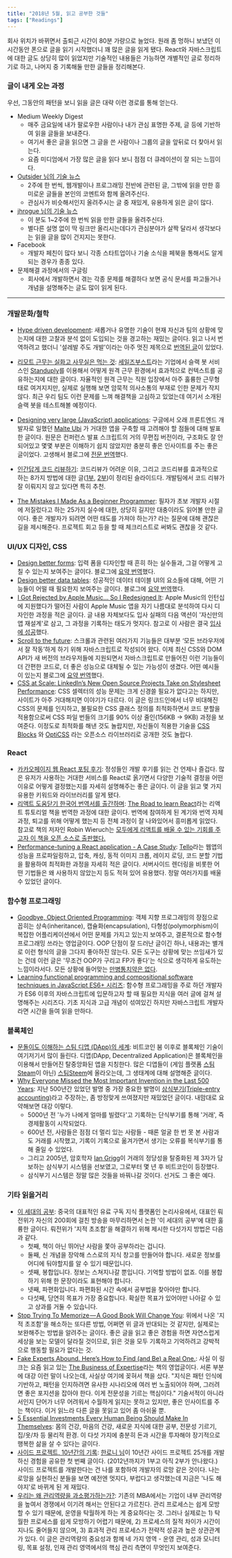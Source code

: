 ```yaml
---
title: "2018년 5월, 읽고 공부한 것들"
tags: ["Readings"]
---
```


회사 위치가 바뀌면서 출퇴근 시간이 80분 가량으로 늘었다. 원래 좀 멍하니 보냈던 이 시간동안 폰으로 글을 읽기 시작했더니 꽤 많은 글을 읽게 됐다. React와 자바스크립트에 대한 글도 상당히 많이 읽었지만 기술적인 내용들은 가능하면 개별적인 글로 정리하기로 하고, 나머지 중 기록해둘 만한 글들을 정리해본다.

### 글이 내게 오는 과정

우선, 그동안의 패턴을 보니 읽을 글은 대략 이런 경로를 통해 얻는다.

- Medium Weekly Digest
  - 매주 금요일에 내가 팔로우한 사람이나 내가 관심 표명한 주제, 글 등에 기반하여 읽을 글들을 보내준다.
  - 여기서 좋은 글을 읽으면 그 글을 쓴 사람이나 그룹의 글을 앞뒤로 더 찾아서 읽는다.
  - 요즘 미디엄에서 가장 많은 글을 읽다 보니 점점 더 큐레이션이 잘 되는 느낌이다.
- [Outsider 님의 기술 뉴스](https://blog.outsider.ne.kr/category/Newsletter)
  - 2주에 한 번씩, 웹개발이나 프로그래밍 전반에 관련된 글, 그밖에 읽을 만한 흥미로운 글들을 본인의 코멘트와 함께 올려주신다. 
  - 관심사가 비슷해서인지 올려주시는 글 중 재밌게, 유용하게 읽은 글이 많다.
- [jhrogue 님의 기술 뉴스](http://jhrogue.blogspot.com/search/label/B%EA%B8%89%20%ED%94%84%EB%A1%9C%EA%B7%B8%EB%9E%98%EB%A8%B8)
  - 이 분도 1~2주에 한 번씩 읽을 만한 글들을 올려주신다.
  - 별다른 설명 없이 딱 링크만 올리시는데다가 관심분야가 살짝 달라서 생각보다는 읽을 글을 많이 건지지는 못한다.
- Facebook
  - 개발자 페친이 많다 보니 각종 스타트업이나 기술 소식을 페북을 통해서도 알게 되는 경우가 종종 있다.
- 문제해결 과정에서의 구글링
  - 회사에서 개발하면서 겪는 각종 문제를 해결하다 보면 공식 문서를 파고들거나 개념을 설명해주는 글도 많이 읽게 된다.

---

### 개발문화/철학

- [Hype driven development](<https://blog.daftcode.pl/hype-driven-development-3469fc2e9b22>): 새롭거나 유명한 기술이 현재 자신과 팀의 상황에 맞는지에 대한 고찰과 분석 없이 도입되는 것을 경고하는 재밌는 글이다. 읽고 나서 번역하려고 했더니 '설레발 주도 개발'이라는 아주 멋진 제목으로 [번역된 글](https://lazygyu.net/blog/hype_driven_development)이 있었다. 
- [리모트 근무는 실화고 사무실은 먹는 것](https://medium.com/@sybae/리모트-근무는-실화고-사무실은-먹는것-0편-65d9aa8dced1): [세일즈부스트](https://medium.com/@blaswan/salesboost-recruit-2c1248aa394a)라는 기업에서 슬랙 봇 서비스인 [Standuply](https://standuply.com/)를 이용해서 어떻게 원격 근무 환경에서 효과적으로 컨텍스트를 공유하는지에 대한 글이다. 자율적인 원격 근무는 직원 입장에서 아주 훌륭한 근무형태로 여겨지지만, 실제로 실행해 보면 암묵적 의사소통의 부재로 인한 문제가 작지 않다. 최근 우리 팀도 이런 문제를 느껴 해결책을 고심하고 있었는데 여기서 소개된 슬랙 봇을 테스트해볼 예정이다.
- [Designing very large (JavaScript) applications](https://medium.com/@cramforce/designing-very-large-javascript-applications-6e013a3291a3): 구글에서 오래 프론트엔드 개발자로 일했던 [Malte Ubi](https://medium.com/@cramforce?source=post_header_lockup) 가 거대한 앱을 구축할 때 고려해야 할 점들에 대해 발표한 글이다. 원문은 컨퍼런스 발표 스크립트의 거의 무편집 버전이라, 구조화도 잘 안 되어있고 몇몇 부분은 이해하기 쉽지 않았지만 충분히 좋은 인사이트를 주는 좋은 글이었다. 고생해서 블로그에 [전문 번역](https://medium.com/steady-study/번역-아주-거대한-자바스크립트-어플리케이션을-구축하기-3aa37fc45122)했다.
- [인간답게 코드 리뷰하기](https://www.slideshare.net/codetemplate/2018-01code-review-95601233): 코드리뷰가 어려운 이유, 그리고 코드리뷰를 효과적으로 하는 8가지 방법에 대한 글([1부](https://mtlynch.io/human-code-reviews-1/), [2부](https://mtlynch.io/human-code-reviews-2/))이 정리된 슬라이드다. 개발팀에서 코드 리뷰가 잘 이뤄지지 않고 있다면 특히 추천.

- [The Mistakes I Made As a Beginner Programmer](https://medium.com/@samerbuna/the-mistakes-i-made-as-a-beginner-programmer-ac8b3e54c312): 필자가 초보 개발자 시절에 저질렀다고 하는 25가지 실수에 대한, 상당히 길지만 대충이라도 읽어볼 만한 글이다. 좋은 개발자가 되려면 어떤 태도를 가져야 하는가? 라는 질문에 대해 괜찮은 길을 제시해준다. 프로젝트 회고 등을 할 때 체크리스트로 써봐도 괜찮을 것 같다.


### UI/UX 디자인, CSS

- [Design better forms](https://uxdesign.cc/design-better-forms-96fadca0f49c): 입력 폼을 디자인할 때 흔히 하는 실수들과, 그걸 어떻게 고칠 수 있는지 보여주는 글이다. 블로그에 [요약 번역](https://spilist.github.io/2018/05/08/design-better-forms.html)했다.
- [Design better data tables](https://uxdesign.cc/design-better-data-tables-4ecc99d23356): 성공적인 데이터 테이블 UI의 요소들에 대해, 어떤 기능들이 어떨 때 필요한지 보여주는 글이다. 블로그에 [요약 번역](https://spilist.github.io/2018/05/10/design-better-data-tables.html)했다.
- [I Got Rejected by Apple Music… So I Redesigned It](https://medium.com/startup-grind/i-got-rejected-by-apple-music-so-i-redesigned-it-b7e2e4dc64bf): Apple Music의 인턴십에 지원했다가 떨어진 사람이 Apple Music 앱을 자기 나름대로 분석하여 다시 디자인한 과정을 적은 글이다. 글 내용 자체보다도 입사 실패의 다음 액션이 '자신만의 앱 재설계'로 삼고, 그 과정을 기록하는 태도가 멋지다. 참고로 이 사람은 결국 [입사에 성공](http://jasonyuan.design/about)했다.
- [Scroll to the future](https://evilmartians.com/chronicles/scroll-to-the-future-modern-javascript-css-scrolling-implementations): 스크롤과 관련된 여러가지 기능들은 대부분 ‘모든 브라우저에서 잘 작동’하게 하기 위해 자바스크립트로 작성되어 왔다. 이제 최신 CSS와 DOM API가 새 버전의 브라우저들에 지원되면서 자바스크립트로 만들어진 이런 기능들이 더 간편한 코드로, 더 좋은 성능으로 대체될 수 있는 가능성이 생겼다. 어떤 예시들이 있는지 블로그에 [요약 번역](https://spilist.github.io/2018/05/11/scroll-to-the-future.html)했다.
- [CSS at Scale: LinkedIn’s New Open Source Projects Take on Stylesheet Performance](https://engineering.linkedin.com/blog/2018/04/css-at-scale--linkedins-new-open-source-projects-take-on-stylesh): CSS 셀렉터의 성능 문제는 크게 신경쓸 필요가 없다고는 하지만, 사이트가 아주 거대해지면 이야기가 다르다. 이 글은 링크드인에서 너무 비대해진 CSS의 문제를 인지하고, 불필요한 CSS 클래스 정의를 최적화하면서 코드 분할을 적용함으로써 CSS 파일 번들의 크기를 90% 이상 줄인(156KB -> 9KB) 과정을 보여준다. 이정도로 최적화를 해낸 것도 놀랍지만, 자신들이 적용한 기술을 [CSS Blocks](http://css-blocks.com/) 와 [OptiCSS](https://github.com/linkedin/opticss) 라는 오픈소스 라이브러리로 공개한 것도 놀랍다.

### React

- [카카오페이지 웹 React 포팅 후기](https://medium.com/@ljs0705/카카오페이지-웹-react-포팅-후기-76402cc5e031): 정성들인 개발 후기를 읽는 건 언제나 즐겁다. 많은 유저가 사용하는 거대한 서비스를 React로 옭기면서 다양한 기술적 결정을 어떤 이유로 어떻게 결정했는지를 자세히 설명해주는 좋은 글이다. 이 글을 읽고 몇 가지 유용한 키워드와 라이브러리를 알게 됐다.
- [리액트 도움닫기 한국어 번역서를 출간하며](https://sujinlee.me/the-road-to-learn-react-korean/): [The Road to learn React](https://leanpub.com/the-road-to-learn-react)라는 리액트 튜토리얼 책을 번역한 과정에 대한 글이다. 번역에 참여하게 된 계기와 번역 자체 과정, 퇴고를 위해 어떻게 했는지 등 전체 과정이 잘 나와있어서 흥미롭게 읽었다. 참고로 책의 저자인 Robin Wieruch는 [모두에게 리액트를 배울 수 있는 기회를 주고자 이 책을 오픈 소스로 출판했다.](https://www.robinwieruch.de/giving-back-by-learning-react/)
- [Performance-tuning a React application - A Case Study](https://codeburst.io/performance-tuning-a-react-application-f480f46dc1a2): [Tello](https://tello.tv/)라는 웹앱의 성능을 프로파일링하고, 압축, 캐싱, 동적 이미지 크롭, 레이지 로딩, 코드 분할 기법을 활용하여 최적화한 과정을 자세히 적은 글이다. 서버사이드 렌더링을 비롯한 어떤 기법들은 왜 사용하지 않았는지 등도 적혀 있어 유용했다. 정말 여러가지를 배울 수 있었던 글이다.

### 함수형 프로그래밍

- [Goodbye, Object Oriented Programming](https://medium.com/@cscalfani/goodbye-object-oriented-programming-a59cda4c0e53): 객체 지향 프로그래밍의 장점으로 꼽히는 상속(inheritance), 캡슐화(encapsulation), 다형성(polymorphism)이 복잡한 어플리케이션에서 어떤 문제를 가지고 있는지 보여주고, 결론적으로 함수형 프로그래밍 쓰라는 영업글이다. OOP 단점이 잘 드러난 글이긴 하나, 내용과는 별개로 이런 형식의 글을 그다지 좋아하진 않는다. 모든 도구는 상황에 맞는 쓰임새가 있는 건데 이런 글은 '무조건 OOP가 구리고 FP가 좋다'는 식으로 생각하게 유도하는 느낌이라서다. 모든 상황에 들어맞는 [만병통치약은 없다](http://www.cs.nott.ac.uk/~pszcah/G51ISS/Documents/NoSilverBullet.html).
- [Learning functional programming and compositional software techniques in JavaScript ES6+ 시리즈](https://medium.com/javascript-scene/composing-software-an-introduction-27b72500d6ea): 함수형 프로그래밍을 주로 하던 개발자가 ES6 이후의 자바스크립트에 입문하고자 할 때 필요한 지식을 여러 글에 걸쳐 설명해주는 시리즈다. 기초 지식과 고급 개념이 섞여있긴 하지만 자바스크립트 개발자라면 시간을 들여 읽을 만하다.

### 블록체인

- [문돌이도 이해하는 스팀 디앱 (DApp)의 세계](https://steemit.com/kr/@project7/dapp): 비트코인 붐 이후로 블록체인 기술이 여기저기서 많이 들린다. 디앱(DApp, Decentralized Application)은 블록체인을 이용해서 만들어진 탈중앙화된 앱을 지칭한다. 많은 디앱들이 (게임 플랫폼 [스팀Steam](https://store.steampowered.com)이 아닌) [스팀Steem](https://steem.io)에 올라오는데, 그 생태계에 대해 설명해준 글이다.
- [Why Everyone Missed the Most Important Invention in the Last 500 Years](https://hackernoon.com/why-everyone-missed-the-most-important-invention-in-the-last-500-years-c90b0151c169): 지난 500년간 있었던 발명 중 가장 중요한 발명이 [삼식부기(Triple-entry accounting)](https://blockinpress.com/archives/3330)라고 주장하는, 좀 방정맞게 쓰여졌지만 재밌었던 글이다. 내맘대로 요약해보면 대강 이렇다.
  - 5000년 전 '누가 나에게 얼마를 빌렸다'고 기록하는 단식부기를 통해 '거래', 즉 경제활동이 시작되었다. 
  - 600년 전, 사람들은 점점 더 멀리 있는 사람들 - 때론 얼굴 한 번 못 본 사람과도 거래를 시작했고, 기록이 기록으로 옮겨가면서 생기는 오류를 복식부기를 통해 줄일 수 있었다. 
  - 그리고 2005년, 암호학자 [Ian Grigg](https://twitter.com/iang_fc?ref_src=twsrc%5Egoogle%7Ctwcamp%5Eserp%7Ctwgr%5Eauthor)이 거래의 정당성을 탈중화된 제 3자가 담보하는 삼식부기 시스템을 선보였고, 그로부터 몇 년 후 비트코인이 등장했다. 
  - 삼식부기 시스템은 정말 많은 것들을 바꿔나갈 것이다. 선거도 그 좋은 예다.

### 기타 읽을거리

- [이 세대의 공부](https://brunch.co.kr/@yoojs8512/81): 중국의 대표적인 유료 구독 지식 플랫폼인 논리사유에서, 대표인 뤄전위가 자신의 200회에 걸친 방송을 마무리하면서 논한 '이 세대의 공부'에 대한 훌륭한 글이다. 뤄전위가 '지적 초조함'을 해결하기 위해 제시한 다섯가지 방법은 다음과 같다.
  - 첫째, 책이 아닌 뛰어난 사람을 쫓아 공부하라는 겁니다.
  - 둘째, 신 개념을 장악해 스스로의 지식 창고를 만들어야 합니다. 새로운 정보를 어디에 둬야할지를 알 수 있기 때문입니다.
  - 셋째, 봉합입니다. 정보는 스쳐지나갈 뿐입니다. 기억할 방법이 없죠. 이를 봉합하기 위해 한 문장이라도 표현해야 합니다.
  - 넷째, 파편화입니다. 파편화된 시간 속에서 공부법을 찾아야만 합니다.
  - 다섯째, 당연히 목표가 가장 중요합니다. 확실한 목표가 있어야만 나아갈 수 있고 상과를 거둘 수 있습니다. 
- [Stop Trying To Memorize — A Good Book Will Change You](https://medium.com/swlh/stop-trying-to-memorize-a-good-book-will-change-you-2bebafb22203): 위에서 나온 '지적 초조함'을 해소하는 또다른 방법, 어쩌면 위 글과 반대되는 것 같지만, 실제로는 보완해주는 방법을 알려주는 글이다. 좋은 글을 읽고 좋은 경험을 하면 자연스럽게 세상을 보는 모델이 달라질 것이므로, 읽은 것을 모두 기록하고 기억하려고 강박적으로 행동할 필요가 없다는 것.
- [Fake Experts Abound. Here’s How to Find (and Be) a Real One.](https://mobile.nytimes.com/2018/04/20/your-money/experts-david-baker.html): 사실 이 링크는 요즘 읽고 있는 [The Business of Expertise](https://www.amazon.com/Business-Expertise-Entrepreneurial-Experts-Convert/dp/1605440604)라는 책의 영업글이다. 서론 부분에 대강 이런 말이 나오는데, 사실상 여기에 꽂혀서 책을 샀다. "지식은 패턴 인식에 기반하고, 패턴을 인지하려면 유사한 시나리오에 여러 번 노출되어야 하며, 그러려면 좋은 포지션을 잡아야 한다. 이게 전문성을 기르는 핵심이다." 기술서적이 아니라서인지 단어가 너무 어려워서 수월하게 읽지는 못하고 있지만, 좋은 인사이트를 주는 책이다. 이거 읽느라 다른 글을 못읽고 있어 좀 아쉬울 뿐.
- [5 Essential Investments Every Human Being Should Make In Themselves](https://medium.com/the-mission/5-essential-investments-every-human-being-should-make-in-themselves-121771565384): 몸의 건강, 마음의 건강, 새로운 지식에 대한 공부, 전문성 기르기, 집/옷/차 등 물리적 환경. 이 다섯 가지에 충분히 돈과 시간을 투자해야 장기적으로 행복한 삶을 살 수 있다는 글이다.
- [사이드 프로젝트, 10년간의 기록](https://medium.com/@jungil.han/사이드-프로젝트-10년의-기록-파트-1-63bc25f8dcfc): [한로니 님](https://medium.com/@jungil.han?source=post_header_lockup)이 10년간 사이드 프로젝트 25개를 개발하신 경험을 공유한 첫 번째 글이다. (2012년까지가 1부고 아직 2부가 안나왔다.) 사이드 프로젝트를 개발한다는 건 나를 포함하여 개발자의 로망 같은 것이다. 나는 로망을 실현하신 분들을 보면 예전엔 멋지다, 부럽다고 생각했는데 지금은 '나도 해야지'로 바뀌게 된 게 재밌다.
- [우리는 왜 관리역량을 과소평가하는가?](http://m.hbrkorea.com/magazine/article/view/7_1/page/1/article_no/1047): 기존의 MBA에서는 기업이 내부 관리역량을 높여서 경쟁에서 이기려 해서는 안된다고 가르친다. 관리 프로세스는 쉽게 모방할 수 있기 때문에, 운영을 탁월하게 하는 게 중요하다는 것. 그러나 실제로는 1) 탁월한 프로세스를 쉽게 모방하기 어렵기 때문에, 2) 프로세스의 질적 차이가 시간이 지나도 줄어들지 않으며, 3) 효과적 관리 프로세스가 전략적 성공과 높은 상관관계가 있다. 이 글은 관리역량의 중요성과 함께 네 가지 영역 - 운영 관리, 성과 모니터링, 목표 설정, 인재 관리 영역에서의 핵심 관리 측면이 무엇인지 보여준다.